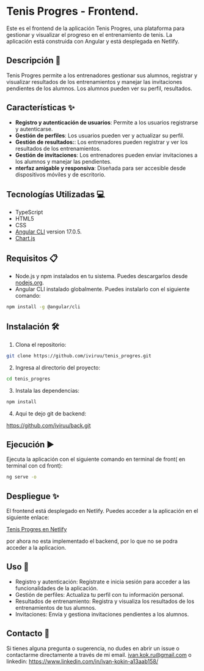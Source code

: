 # Tenis Progres - Frontend.

Este es el frontend de la aplicación Tenis Progres, una plataforma para gestionar y visualizar el progreso en el entrenamiento de tenis. La aplicación está construida con Angular y está desplegada en Netlify. 

## Descripción 📄

Tenis Progres permite a los entrenadores gestionar sus alumnos, registrar y visualizar resultados de los entrenamientos y manejar las invitaciones pendientes de los alumnos. Los alumnos pueden ver su perfil, resultados.



## Características ✨

- **Registro y autenticación de usuarios**: Permite a los usuarios registrarse y autenticarse.
- **Gestión de perfiles**: Los usuarios pueden ver y actualizar su perfil.
- **Gestión de resultados:**: Los entrenadores pueden registrar y ver los resultados de los entrenamientos.
- **Gestión de invitaciones**: Los entrenadores pueden enviar invitaciones a los alumnos y manejar las pendientes.
- **nterfaz amigable y responsiva**: Diseñada para ser accesible desde dispositivos móviles y de escritorio.


## Tecnologías Utilizadas 💻

- TypeScript
- HTML5
- CSS 
- [Angular CLI](https://github.com/angular/angular-cli) version 17.0.5.
- [Chart.js](https://www.chartjs.org/)

## Requisitos 📋

- Node.js y npm instalados en tu sistema. Puedes descargarlos desde [nodejs.org](https://nodejs.org/).
- Angular CLI instalado globalmente. Puedes instalarlo con el siguiente comando:

```bash
npm install -g @angular/cli
```

## Instalación 🛠️

1. Clona el repositorio:
```bash
git clone https://github.com/iviruu/tenis_progres.git
```

2. Ingresa al directorio del proyecto:
```bash
cd tenis_progres
```

3. Instala las dependencias:
```bash
npm install
```
4. Aqui te dejo git de backend:

https://github.com/iviruu/back.git


## Ejecución ▶️
Ejecuta la aplicación con el siguiente comando en terminal de front( en terminal con cd front):

```bash
ng serve -o
```
## Despliegue ✨

El frontend está desplegado en Netlify. Puedes acceder a la aplicación en el siguiente enlace:

[Tenis Progres en Netlify](https://main--tenis-progress.netlify.app/home)

por ahora no esta implementado el backend, por lo que no se podra acceder a la aplicacion.


## Uso 🚀

- Registro y autenticación: Regístrate e inicia sesión para acceder a las funcionalidades de la aplicación.
- Gestión de perfiles: Actualiza tu perfil con tu información personal.
- Resultados de entrenamiento: Registra y visualiza los resultados de los entrenamientos de tus alumnos.
- Invitaciones: Envía y gestiona invitaciones pendientes a los alumnos.

## Contacto 📧
Si tienes alguna pregunta o sugerencia, no dudes en abrir un issue o contactarme directamente a través de mi email.
ivan.kok.ru@gmail.com 
o linkedin: https://www.linkedin.com/in/ivan-kokin-a13aab158/









